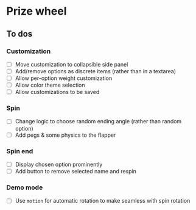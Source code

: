 # Prize wheel

## To dos

### Customization
- [ ] Move customization to collapsible side panel
- [ ] Add/remove options as discrete items (rather than in a textarea)
- [ ] Allow per-option weight customization
- [ ] Allow color theme selection
- [ ] Allow customizations to be saved

### Spin
- [ ] Change logic to choose random ending angle (rather than random option)
- [ ] Add pegs & some physics to the flapper

### Spin end
- [ ] Display chosen option prominently
- [ ] Add button to remove selected name and respin

### Demo mode
- [ ] Use `motion` for automatic rotation to make seamless with spin rotation
